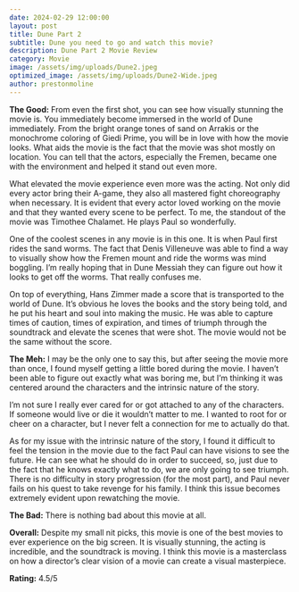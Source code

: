 ```yaml
---
date: 2024-02-29 12:00:00
layout: post
title: Dune Part 2
subtitle: Dune you need to go and watch this movie?
description: Dune Part 2 Movie Review
category: Movie
image: /assets/img/uploads/Dune2.jpeg
optimized_image: /assets/img/uploads/Dune2-Wide.jpeg
author: prestonmoline
---
```


**The Good:**
From even the first shot, you can see how visually stunning the movie is. You immediately become immersed in the world of Dune immediately. From the bright orange tones of sand on Arrakis or the monochrome coloring of Giedi Prime, you will be in love with how the movie looks. What aids the movie is the fact that the movie was shot mostly on location. You can tell that the actors, especially the Fremen, became one with the environment and helped it stand out even more.

What elevated the movie experience even more was the acting. Not only did every actor bring their A-game, they also all mastered fight choreography when necessary. It is evident that every actor loved working on the movie and that they wanted every scene to be perfect. To me, the standout of the movie was Timothee Chalamet. He plays Paul so wonderfully.

One of the coolest scenes in any movie is in this one. It is when Paul first rides the sand worms. The fact that Denis Villeneuve was able to find a way to visually show how the Fremen mount and ride the worms was mind boggling. I’m really hoping that in Dune Messiah they can figure out how it looks to get off the worms. That really confuses me.

On top of everything, Hans Zimmer made a score that is transported to the world of Dune. It’s obvious he loves the books and the story being told, and he put his heart and soul into making the music. He was able to capture times of caution, times of expiration, and times of triumph through the soundtrack and elevate the scenes that were shot. The movie would not be the same without the score.


**The Meh:**
I may be the only one to say this, but after seeing the movie more than once, I found myself getting a little bored during the movie. I haven’t been able to figure out exactly what was boring me, but I’m thinking it was centered around the characters and the intrinsic nature of the story. 

I’m not sure I really ever cared for or got attached to any of the characters. If someone would live or die it wouldn’t matter to me. I wanted to root for or cheer on a character, but I never felt a connection for me to actually do that.

As for my issue with the intrinsic nature of the story, I found it difficult to feel the tension in the movie due to the fact Paul can have visions to see the future. He can see what he should do in order to succeed, so, just due to the fact that he knows exactly what to do, we are only going to see triumph. There is no difficulty in story progression (for the most part), and Paul never fails on his quest to take revenge for his family. I think this issue becomes extremely evident upon rewatching the movie.



**The Bad:**
There is nothing bad about this movie at all.


**Overall:**
Despite my small nit picks, this movie is one of the best movies to ever experience on the big screen. It is visually stunning, the acting is incredible, and the soundtrack is moving. I think this movie is a masterclass on how a director’s clear vision of a movie can create a visual masterpiece.


**Rating:**
4.5/5
